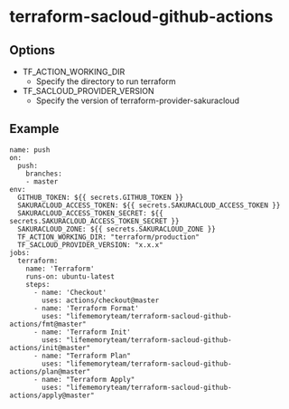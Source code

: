 # terraform-sacloud-github-actions

## Options
* TF_ACTION_WORKING_DIR
	* Specify the directory to run terraform
* TF_SACLOUD_PROVIDER_VERSION
	* Specify the version of terraform-provider-sakuracloud

## Example
```
name: push
on:
  push:
    branches:
    - master
env:
  GITHUB_TOKEN: ${{ secrets.GITHUB_TOKEN }}
  SAKURACLOUD_ACCESS_TOKEN: ${{ secrets.SAKURACLOUD_ACCESS_TOKEN }}
  SAKURACLOUD_ACCESS_TOKEN_SECRET: ${{ secrets.SAKURACLOUD_ACCESS_TOKEN_SECRET }}
  SAKURACLOUD_ZONE: ${{ secrets.SAKURACLOUD_ZONE }}
  TF_ACTION_WORKING_DIR: "terraform/production"
  TF_SACLOUD_PROVIDER_VERSION: "x.x.x"
jobs:
  terraform:
    name: 'Terraform'
    runs-on: ubuntu-latest
    steps:
      - name: 'Checkout'
        uses: actions/checkout@master
      - name: 'Terraform Format'
        uses: "lifememoryteam/terraform-sacloud-github-actions/fmt@master"
      - name: 'Terraform Init'
        uses: "lifememoryteam/terraform-sacloud-github-actions/init@master"
      - name: "Terraform Plan"
        uses: "lifememoryteam/terraform-sacloud-github-actions/plan@master"
      - name: "Terraform Apply"
        uses: "lifememoryteam/terraform-sacloud-github-actions/apply@master"

```
